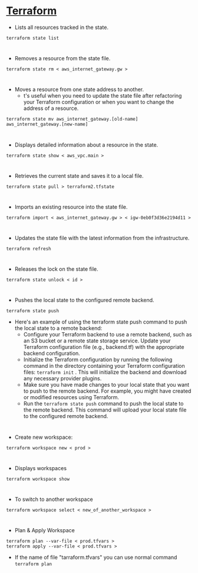 # [Terraform](https://registry.terraform.io/    )

- Lists all resources tracked in the state.
```
terraform state list
```
#
- Removes a resource from the state file.
```
terraform state rm < aws_internet_gateway.gw >
```
#
- Moves a resource from one state address to another.
    - t's useful when you need to update the state file after refactoring your Terraform configuration or when you want to change the address of a resource.
```
terraform state mv aws_internet_gateway.[old-name] aws_internet_gateway.[new-name]
```
#
- Displays detailed information about a resource in the state.
```
terraform state show < aws_vpc.main >
```
#
- Retrieves the current state and saves it to a local file.
```
terraform state pull > terraform2.tfstate
```
#
- Imports an existing resource into the state file.
```
terraform import < aws_internet_gateway.gw > < igw-0eb0f3d36e2194d11 >
```
#
- Updates the state file with the latest information from the infrastructure.
```
terraform refresh
```
#
- Releases the lock on the state file.
```
terraform state unlock < id >
```
#
- Pushes the local state to the configured remote backend.
```
terraform state push
```
- Here's an example of using the terraform state push command to push the local state to a remote backend:
    - Configure your Terraform backend to use a remote backend, such as an S3 bucket or a remote state storage service. Update your Terraform configuration file (e.g., backend.tf) with the appropriate backend configuration.
    - Initialize the Terraform configuration by running the following command in the directory containing your Terraform configuration files: `terraform init` . This will initialize the backend and download any necessary provider plugins.
    - Make sure you have made changes to your local state that you want to push to the remote backend. For example, you might have created or modified resources using Terraform.
    - Run the `terraform state push` command to push the local state to the remote backend. This command will upload your local state file to the configured remote backend.

#
- Create new workspace:
```
terraform workspace new < prod >
```
#
- Displays workspaces
```
terraform workspace show
```
#
- To switch to another workspace
```
terraform workspace select < new_of_another_workspace >
```
#
- Plan & Apply Workspace
```
terraform plan --var-file < prod.tfvars >
terraform apply --var-file < prod.tfvars >
```
- If the name of file "tarraform.tfvars" you can use normal command `terraform plan`